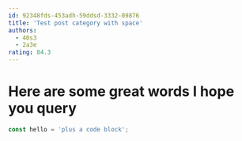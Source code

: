 ```yaml
---
id: 92348fds-453adh-59ddsd-3332-09876
title: 'Test post category with space'
authors:
  - 40s3
  - 2a3e
rating: 84.3
---
```


# Here are some great words I hope you query

```js
const hello = 'plus a code block';
```
